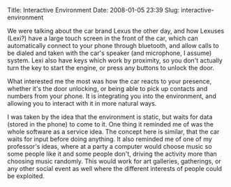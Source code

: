 Title: Interactive Environment
Date: 2008-01-05 23:39
Slug: interactive-environment

We were talking about the car brand Lexus the other day, and how Lexuses
(Lexi?) have a large touch screen in the front of the car, which can
automatically connect to your phone through bluetooth, and allow calls
to be dialed and taken with the car's speaker (and microphone, I assume)
system. Lexi also have keys which work by proximity, so you don't
actually turn the key to start the engine, or press any buttons to
unlock the door.

What interested me the most was how the car reacts to your presence,
whether it's the door unlocking, or being able to pick up contacts and
numbers from your phone. It is integrating you into the environment, and
allowing you to interact with it in more natural ways.

I was taken by the idea that the environment is static, but waits for
data (stored in the phone) to come to it. One thing it reminded me of
was the whole software as a service idea. The concept here is similar,
that the car waits for input before doing anything. It also reminded me
of one of my professor's ideas, where at a party a computer would choose
music so some people like it and some people don't, driving the activity
more than choosing music randomly. This would work for art galleries,
gatherings, or any other social event as well where the different
interests of people could be exploited.

